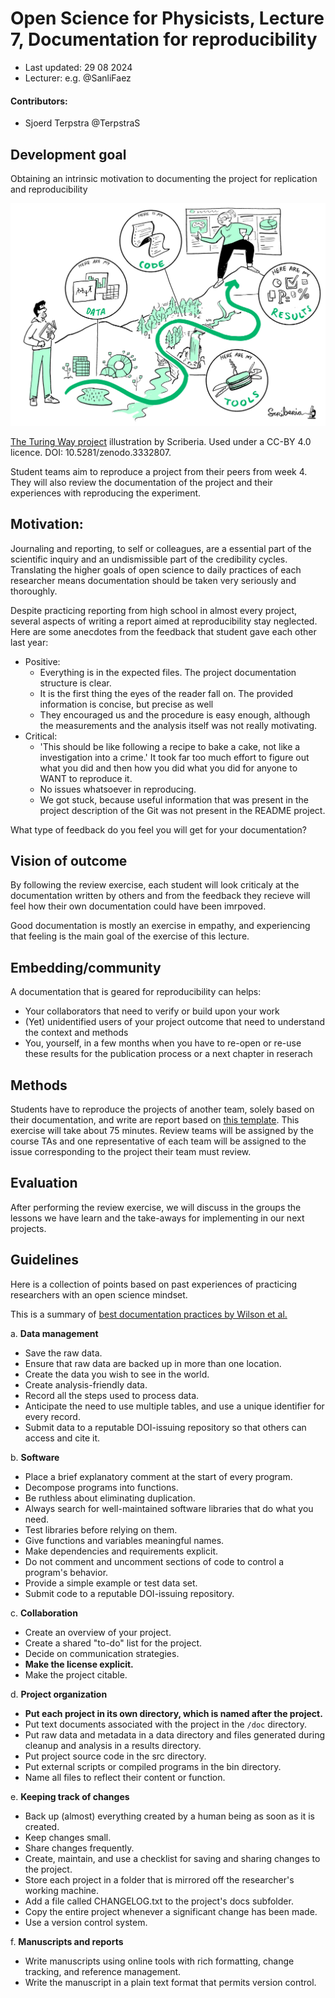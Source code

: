 # Open Science for Physicists, Lecture 7, Documentation for reproducibility

+ Last updated: 29 08 2024
+ Lecturer: e.g. @SanliFaez 

#### Contributors: 
+ Sjoerd Terpstra @TerpstraS

## Development goal
Obtaining an intrinsic motivation to documenting the project for replication and reproducibility

![Project documentation illustrated as a roadmap](../Resources/reproducibility.jpg)

[The Turing Way project](https://the-turing-way.netlify.app/reproducible-research/reproducible-research) illustration by Scriberia. Used under a CC-BY 4.0 licence. DOI: 10.5281/zenodo.3332807.

Student teams aim to reproduce a project from their peers from week 4. They will also review the documentation of the project and their experiences with reproducing the experiment.

## Motivation: 
Journaling and reporting, to self or colleagues, are a essential part of the scientific inquiry and an undismissible part of the credibility cycles. 
Translating the higher goals of open science to daily practices of each researcher means documentation should be taken very seriously and thoroughly.

Despite practicing reporting from high school in almost every project, several aspects of writing a report aimed at reproducibility stay neglected. Here are some
anecdotes from the feedback that student gave each other last year:

+ Positive:
    + Everything is in the expected files. The project documentation structure is clear.
    + It is the first thing the eyes of the reader fall on. The provided information is concise, but precise as well
    + They encouraged us and the procedure is easy enough, although the measurements and the analysis itself was not really motivating.
+ Critical:
    + 'This should be like following a recipe to bake a cake, not like a investigation into a crime.' It took far too much effort to figure out what you did and then how you did what you did for anyone to WANT to reproduce it.
    + No issues whatsoever in reproducing.
    + We got stuck, because useful information that was present in the project description of the Git was not present in the README project.
    
What type of feedback do you feel you will get for your documentation? 


## Vision of outcome
By following the review exercise, each student will look criticaly at the documentation written by others and from the feedback they recieve will feel how their own documentation could have been imrpoved.

Good documentation is mostly an exercise in empathy, and experiencing that feeling is the main goal of the exercise of this lecture. 

## Embedding/community
A documentation that is geared for reproducibility can helps:
+ Your collaborators that need to verify or build upon your work
+ (Yet) unidentified users of your project outcome that need to understand the context and methods
+ You, yourself, in a few months when you have to re-open or re-use these results for the publication process or a next chapter in reserach

## Methods
Students have to reproduce the projects of another team, solely based on their documentation, and write are report based on [this template](../Resources/peer_evaluation_FORWHICHPROJECT.md). This exercise will take about 75 minutes. Review teams will be assigned by the course TAs and one representative of each team will be assigned to the issue corresponding to the project their team must review.

## Evaluation

After performing the review exercise, we will discuss in the groups the lessons we have learn and the take-aways for implementing in our next projects.


## Guidelines
Here is a collection of points based on past experiences of practicing researchers with an open science mindset.

This is a summary of [best documentation practices by Wilson et al. ](https://doi.org/10.1371/journal.pcbi.1005510)

a. **Data management**
  + Save the raw data. 
  + Ensure that raw data are backed up in more than one location. 
  + Create the data you wish to see in the world. 
  + Create analysis-friendly data. 
  + Record all the steps used to process data. 
  + Anticipate the need to use multiple tables, and use a unique identifier for every record. 
  + Submit data to a reputable DOI-issuing repository so that others can access and cite it.

b. **Software**
  + Place a brief explanatory comment at the start of every program. 
  + Decompose programs into functions. 
  + Be ruthless about eliminating duplication. 
  + Always search for well-maintained software libraries that do what you need. 
  + Test libraries before relying on them. 
  + Give functions and variables meaningful names. 
  + Make dependencies and requirements explicit. 
  + Do not comment and uncomment sections of code to control a program's behavior.
  + Provide a simple example or test data set. 
  + Submit code to a reputable DOI-issuing repository.

c. **Collaboration**
  + Create an overview of your project. 
  + Create a shared "to-do" list for the project. 
  + Decide on communication strategies. 
  + **Make the license explicit.**
  + Make the project citable. 

d. **Project organization**
  + **Put each project in its own directory, which is named after the project.** 
  + Put text documents associated with the project in the `/doc` directory. 
  + Put raw data and metadata in a data directory and files generated during cleanup and analysis in a results directory. 
  + Put project source code in the src directory. 
  + Put external scripts or compiled programs in the bin directory. 
  + Name all files to reflect their content or function.
   
e. **Keeping track of changes** 
  + Back up (almost) everything created by a human being as soon as it is created. 
  + Keep changes small. 
  + Share changes frequently. 
  + Create, maintain, and use a checklist for saving and sharing changes to the project.
  + Store each project in a folder that is mirrored off the researcher's working machine. 
  + Add a file called CHANGELOG.txt to the project's docs subfolder. 
  + Copy the entire project whenever a significant change has been made. 
  + Use a version control system.

 f. **Manuscripts and reports**
   + Write manuscripts using online tools with rich formatting, change tracking, and reference management. 
   + Write the manuscript in a plain text format that permits version control.
